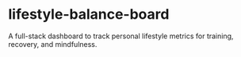 # lifestyle-balance-board
A full-stack dashboard to track personal lifestyle metrics for training, recovery, and mindfulness. 
